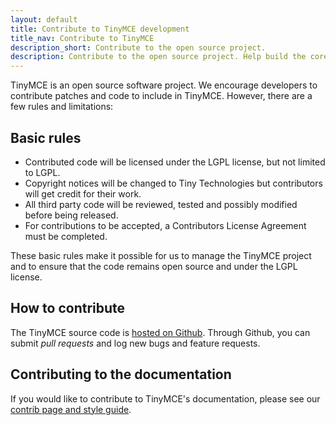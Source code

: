 ```yaml
---
layout: default
title: Contribute to TinyMCE development
title_nav: Contribute to TinyMCE
description_short: Contribute to the open source project.
description: Contribute to the open source project. Help build the core, plugins or even write the documentation.
---
```


TinyMCE is an open source software project. We encourage developers to contribute patches and code to include in TinyMCE. However, there are a few rules and limitations:


## Basic rules

* Contributed code will be licensed under the LGPL license, but not limited to LGPL.
* Copyright notices will be changed to Tiny Technologies but contributors will get credit for their work.
* All third party code will be reviewed, tested and possibly modified before being released.
* For contributions to be accepted, a Contributors License Agreement must be completed.

These basic rules make it possible for us to manage the TinyMCE project and to ensure that the code remains open source and under the LGPL license.


## How to contribute

The TinyMCE source code is [hosted on Github](https://github.com/tinymce/tinymce). Through Github, you can submit *pull requests* and log new bugs and feature requests.


## Contributing to the documentation

If you would like to contribute to TinyMCE's documentation, please see our [contrib page and style guide](../contributing-docs/).

